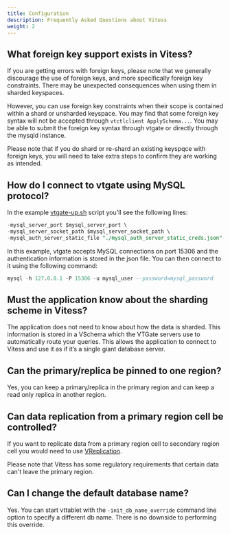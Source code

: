 ```yaml
---
title: Configuration
description: Frequently Asked Questions about Vitess
weight: 2
---
```


## What foreign key support exists in Vitess?

If you are getting errors with foreign keys, please note that we generally discourage the use of foreign keys, and more specifically foreign key constraints. There may be unexpected consequences when using them in sharded keyspaces.  

However, you can use foreign key constraints when their scope is contained within a shard or unsharded keyspace. You may find that some foreign key syntax will not be accepted through `vtctlclient ApplySchema...`. You may be able to submit the foreign key syntax through vtgate or directly through the mysqld instance.  

Please note that if you do shard or re-shard an existing keyspqce with foreign keys, you will need to take extra steps to confirm they are working as intended. 

## How do I connect to vtgate using MySQL protocol?

In the example [vtgate-up.sh](https://github.com/vitessio/vitess/blob/main/examples/common/scripts/vtgate-up.sh) script you'll see the following lines:

```sql
-mysql_server_port $mysql_server_port \
-mysql_server_socket_path $mysql_server_socket_path \
-mysql_auth_server_static_file "./mysql_auth_server_static_creds.json" \
```

In this example, vtgate accepts MySQL connections on port 15306 and the authentication information is stored in the json file. You can then connect to it using the following command:

```sql
mysql -h 127.0.0.1 -P 15306 -u mysql_user --password=mysql_password
```

## Must the application know about the sharding scheme in Vitess?

The application does not need to know about how the data is sharded. This information is stored in a VSchema which the VTGate servers use to automatically route your queries. This allows the application to connect to Vitess and use it as if it’s a single giant database server.

## Can the primary/replica be pinned to one region?

Yes, you can keep a primary/replica in the primary region and can keep a read only replica in another region.

## Can data replication from a primary region cell be controlled?

If you want to replicate data from a primary region cell to secondary region cell you would need to use [VReplication](https://vitess.io/docs/reference/vreplication/vreplication/).

Please note that Vitess has some regulatory requirements that certain data can't leave the primary region.

## Can I change the default database name?

Yes. You can start vttablet with the `-init_db_name_override` command line option to specify a different db name. There is no downside to performing this override.